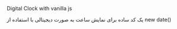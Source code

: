 Digital Clock with vanilla js


یک کد ساده برای نمایش ساعت به صورت دیجیتالی با استفاده از
new date()
